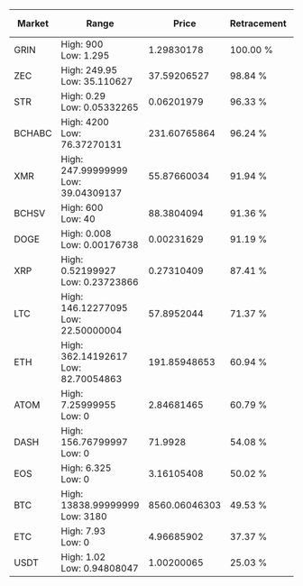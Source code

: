 | Market | Range | Price| Retracement | Doubles to 50% |
| --- | --- | --- | --- | --- |
| GRIN | High: 900<br />Low: 1.295 | 1.29830178 | 100.00 % | 347.11 |
| ZEC | High: 249.95<br />Low: 35.110627 | 37.59206527 | 98.84 % | 3.79 |
| STR | High: 0.29<br />Low: 0.05332265 | 0.06201979 | 96.33 % | 2.77 |
| BCHABC | High: 4200<br />Low: 76.37270131 | 231.60765864 | 96.24 % | 9.23 |
| XMR | High: 247.99999999<br />Low: 39.04309137 | 55.87660034 | 91.94 % | 2.57 |
| BCHSV | High: 600<br />Low: 40 | 88.3804094 | 91.36 % | 3.62 |
| DOGE | High: 0.008<br />Low: 0.00176738 | 0.00231629 | 91.19 % | 2.11 |
| XRP | High: 0.52199927<br />Low: 0.23723866 | 0.27310409 | 87.41 % | 1.39 |
| LTC | High: 146.12277095<br />Low: 22.50000004 | 57.8952044 | 71.37 % | 1.46 |
| ETH | High: 362.14192617<br />Low: 82.70054863 | 191.85948653 | 60.94 % | 1.16 |
| ATOM | High: 7.25999955<br />Low: 0 | 2.84681465 | 60.79 % | 1.28 |
| DASH | High: 156.76799997<br />Low: 0 | 71.9928 | 54.08 % | 1.09 |
| EOS | High: 6.325<br />Low: 0 | 3.16105408 | 50.02 % | 1.00 |
| BTC | High: 13838.99999999<br />Low: 3180 | 8560.06046303 | 49.53 % | 0.00 |
| ETC | High: 7.93<br />Low: 0 | 4.96685902 | 37.37 % | 0.00 |
| USDT | High: 1.02<br />Low: 0.94808047 | 1.00200065 | 25.03 % | 0.00 |
